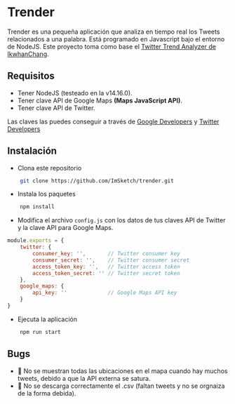 # Trender

Trender es una pequeña aplicación que analiza en tiempo real los Tweets relacionados a una palabra. Está programado en Javascript bajo el entorno de NodeJS. Este proyecto toma como base el [Twitter Trend Analyzer de IkwhanChang](https://github.com/IkwhanChang/twitter-trend-analyzer). 

## Requisitos
* Tener NodeJS (testeado en la v14.16.0).
* Tener clave API de Google Maps **(Maps JavaScript API)**.
* Tener clave API de Twitter.

Las claves las puedes conseguir a través de [Google Developers](https://developers.google.com/maps/documentation/embed/get-api-key) y [Twitter Developers](https://developer.twitter.com/)

## Instalación

* Clona este repositorio
```bash
    git clone https://github.com/ImSketch/trender.git
```

* Instala los paquetes 
```bash
    npm install
```

* Modifica el archivo ``config.js`` con los datos de tus claves API de Twitter y la clave API para Google Maps.
```js
module.exports = {
    twitter: {
        consumer_key: '',       // Twitter consumer key
        consumer_secret: '',    // Twitter consumer secret
        access_token_key: '',   // Twitter access token
        access_token_secret: '' // Twitter secret token
    },
    google_maps: {
        api_key: ''             // Google Maps API key
    }
}
```

* Ejecuta la aplicación
```bash
    npm run start
```

## Bugs
* 📌 No se muestran todas las ubicaciones en el mapa cuando hay muchos tweets, debido a que la API externa se satura.
* 📌 No se descarga correctamente el .csv (faltan tweets y no se orgnaiza de la forma debida).
